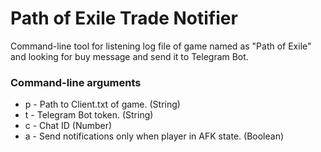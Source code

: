 # Path of Exile Trade Notifier

Command-line tool for listening log file of game named as "Path of Exile" and looking for buy message and send it to Telegram Bot.

### Command-line arguments
* p - Path to Client.txt of game. (String)
* t - Telegram Bot token. (String)
* c - Chat ID (Number)
* a - Send notifications only when player in AFK state. (Boolean)
